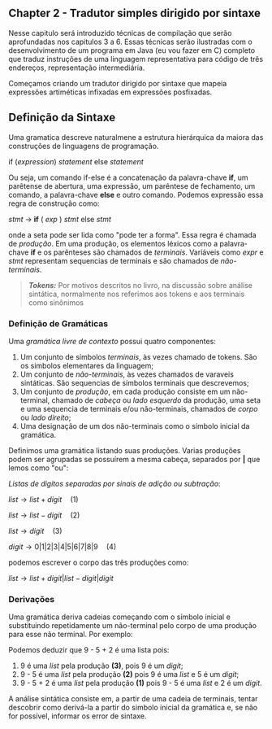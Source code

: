 ## Chapter 2 - Tradutor simples dirigido por sintaxe

Nesse capitulo será introduzido técnicas de compilação que serão aprofundadas nos capitulos 3 a 6. Essas técnicas serão ilustradas com o desenvolvimento de um programa em Java (eu vou fazer em C) completo que traduz instruções de uma linguagem representativa para código de três endereços, representação intermediária. 

Começamos criando um tradutor dirigido por sintaxe que mapeia expressões artiméticas infixadas em expressões posfixadas. 

## Definição da Sintaxe

Uma gramatica descreve naturalmene a estrutura hierárquica da maiora das construções de linguagens de programação.

if (_expression_) _statement_ else _statement_

Ou seja, um comando if-else é a concatenação da palavra-chave **if**, um parêtense de abertura, uma expressão, um parêntese de fechamento, um comando, a palavra-chave **else** e outro comando. Podemos expressão essa regra de construção como:

_stmt_ -> **if** ( _exp_ ) _stmt_ else _stmt_ 

onde a seta pode ser lida como "pode ter a forma". Essa regra é chamada de _produção_. Em uma produção, os elementos léxicos como a palavra-chave **if** e os parênteses são chamados de _terminais_. Variáveis como _expr_ e _stmt_ representam sequencias de terminais e são chamados de _não-terminais_.

>**_Tokens:_** Por motivos descritos no livro, na discussão sobre análise sintática, normalmente nos referimos aos tokens e aos terminais como sinônimos

### Definição de Gramáticas

Uma _gramática livre de contexto_ possui quatro componentes:

1. Um conjunto de símbolos _terminais_, às vezes chamado de tokens. São os simbolos elementares da linguagem;
2. Um conjunto de _não-terminais_, às vezes chamados de varaveis sintáticas. São sequencias de símbolos terminais que descrevemos;
3. Um conjunto de _produção_, em cada produção consiste em um não-terminal, chamado de _cabeça_ ou _lado esquerdo_ da produção, uma seta e uma sequencia de terminais e/ou não-terminais, chamados de _corpo_ ou _lado direito_;
4. Uma designação de um dos não-terminais como o símbolo inicial da gramática. 

Definimos uma gramática listando suas produções. Varias produções podem ser agrupadas se possuírem a mesma cabeça, separados por **|** que lemos como "ou":

_Listas de digitos separadas por sinais de adição ou subtração_:

$list \to list + digit \quad (1)$

$list \to list - digit \quad (2)$

$list \to digit \quad (3)$

$digit \to 0|1|2|3|4|5|6|7|8|9 \quad (4)$

podemos escrever o corpo das três produções como:

$list \to list + digit | list - digit | digit$

### Derivações

Uma gramática deriva cadeias começando com o símbolo inicial e substituindo repetidamente um não-terminal pelo corpo de uma produção para esse não terminal. Por exemplo:

Podemos deduzir que 9 - 5 + 2 é uma lista pois:

1. 9 é uma _list_ pela produção **(3)**, pois 9 é um _digit_;
2. 9 - 5 é uma _list_ pela produção **(2)** pois 9 é uma _list_ e 5 é um _digit_;
3. 9 - 5 + 2 é uma _list_ pela produção **(1)** pois 9 - 5 é uma _list_ e 2 é um _digit_.

A análise sintática consiste em, a partir de uma cadeia de terminais, tentar descobrir como derivá-la a partir do simbolo inicial da gramática e, se não for possível, informar os error de sintaxe.


